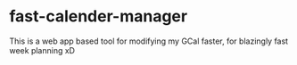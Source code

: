# fast-calender-manager
This is a web app based tool for modifying my GCal faster, for blazingly fast week planning xD
